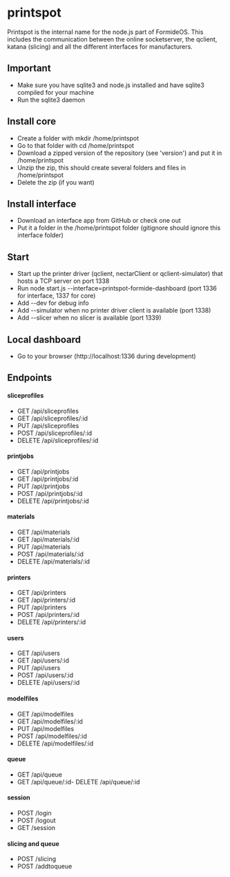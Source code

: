 printspot
=================

Printspot is the internal name for the node.js part of FormideOS. This includes the communication between the online socketserver, the qclient, katana (slicing) and all the different interfaces for manufacturers.

## Important
- Make sure you have sqlite3 and node.js installed and have sqlite3 compiled for your machine
- Run the sqlite3 daemon

## Install core
- Create a folder with mkdir /home/printspot
- Go to that folder with cd /home/printspot
- Download a zipped version of the repository (see 'version') and put it in /home/printspot
- Unzip the zip, this should create several folders and files in /home/printspot
- Delete the zip (if you want)

## Install interface
- Download an interface app from GitHub or check one out
- Put it a folder in the /home/printspot folder (gitignore should ignore this interface folder)

## Start
- Start up the printer driver (qclient, nectarClient or qclient-simulator) that hosts a TCP server on port 1338
- Run node start.js --interface=printspot-formide-dashboard (port 1336 for interface, 1337 for core)
- Add --dev for debug info
- Add --simulator when no printer driver client is available (port 1338)
- Add --slicer when no slicer is available (port 1339)

## Local dashboard
- Go to your browser (http://localhost:1336 during development)

## Endpoints

#### sliceprofiles
- GET /api/sliceprofiles
- GET /api/sliceprofiles/:id
- PUT /api/sliceprofiles
- POST /api/sliceprofiles/:id
- DELETE /api/sliceprofiles/:id

#### printjobs
- GET /api/printjobs
- GET /api/printjobs/:id
- PUT /api/printjobs
- POST /api/printjobs/:id
- DELETE /api/printjobs/:id

#### materials
- GET /api/materials
- GET /api/materials/:id
- PUT /api/materials
- POST /api/materials/:id
- DELETE /api/materials/:id

#### printers
- GET /api/printers
- GET /api/printers/:id
- PUT /api/printers
- POST /api/printers/:id
- DELETE /api/printers/:id

#### users
- GET /api/users
- GET /api/users/:id
- PUT /api/users
- POST /api/users/:id
- DELETE /api/users/:id

#### modelfiles
- GET /api/modelfiles
- GET /api/modelfiles/:id
- PUT /api/modelfiles
- POST /api/modelfiles/:id
- DELETE /api/modelfiles/:id

#### queue
- GET /api/queue
- GET /api/queue/:id- DELETE /api/queue/:id

#### session
- POST /login
- POST /logout
- GET /session

#### slicing and queue
- POST /slicing
- POST /addtoqueue

